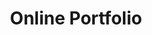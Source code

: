 ---
title: 'Online Portfolio'
type: 'personal project'
affiliation:
year: '2025'
images: []
imageHeight: 300px
skills: ['HTML', 'Astro Framework', 'CSS', 'Javascript', 'UI/UX']
videoLink: ""
github: "https://github.com/Norange01/Portfolio"
pdf: ""
links: []
linkTitles: []
linkTypes: []
description: You are here! Used Javascript and CSS for the first time to create my very own portfolio.
---